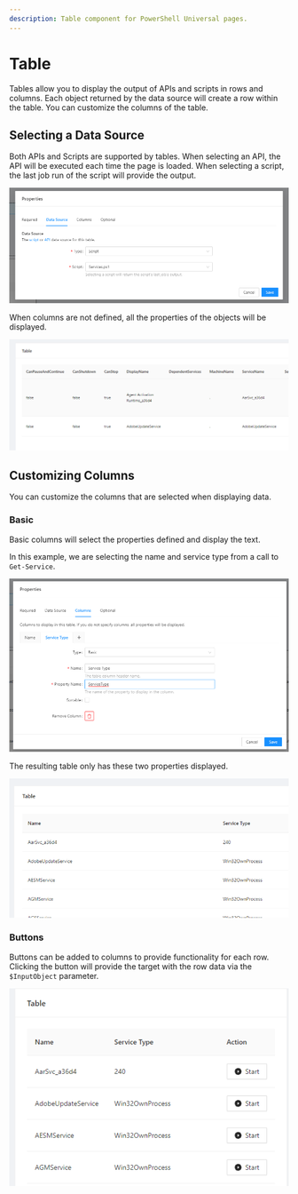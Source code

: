 ```yaml
---
description: Table component for PowerShell Universal pages.
---
```


# Table

Tables allow you to display the output of APIs and scripts in rows and columns. Each object returned by the data source will create a row within the table. You can customize the columns of the table. 

## Selecting a Data Source

Both APIs and Scripts are supported by tables. When selecting an API, the API will be executed each time the page is loaded. When selecting a script, the last job run of the script will provide the output. 

![](<../../.gitbook/assets/image (295).png>)

When columns are not defined, all the properties of the objects will be displayed. 

![](<../../.gitbook/assets/image (296).png>)

## Customizing Columns

You can customize the columns that are selected when displaying data. 

### Basic

Basic columns will select the properties defined and display the text. 

In this example, we are selecting the name and service type from a call to `Get-Service`.

![](<../../.gitbook/assets/image (301).png>)

The resulting table only has these two properties displayed. 

![](<../../.gitbook/assets/image (302).png>)

### Buttons

Buttons can be added to columns to provide functionality for each row. Clicking the button will provide the target with the row data via the `$InputObject` parameter. 

![](<../../.gitbook/assets/image (300).png>)





